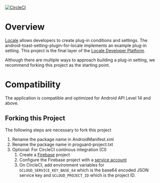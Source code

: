 [![CircleCI](https://circleci.com/gh/twofortyfouram/android-toast-setting-plugin-for-locale.svg?style=svg)](https://circleci.com/gh/twofortyfouram/android-toast-setting-plugin-for-locale)

# Overview
[Locale](https://play.google.com/store/apps/details?id=com.twofortyfouram.locale) allows developers to create plug-in conditions and settings.  The android-toast-setting-plugin-for-locale implements an example plug-in setting.  This project is the final layer of the [Locale Developer Platform](http://www.twofortyfouram.com/developer).

Although there are multiple ways to approach building a plug-in setting, we recommend forking this project as the starting point.


# Compatibility
The application is compatible and optimized for Android API Level 14 and above.


## Forking this Project
The following steps are necessary to fork this project

1. Rename the package name in AndroidManifest.xml
1. Rename the package name in proguard-project.txt
1. Optional: For CircleCI continous integration (CI)
    1. Create a [Firebase](https://firebase.google.com) project
    1. Configure the Firebase project with a [service account](https://firebase.google.com/docs/test-lab/continuous)
    1. On CircleCI, add environment variables for `GCLOUD_SERVICE_KEY_BASE_64` which is the base64 encoded JSON service key and `GCLOUD_PROJECT_ID` which is the project ID.